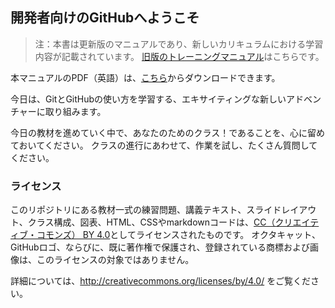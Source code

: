 ## 開発者向けのGitHubへようこそ

> 注：本書は更新版のマニュアルであり、新しいカリキュラムにおける学習内容が記載されています。 [旧版のトレーニングマニュアル](https://githubtraining.github.io/training-manual/legacy-manual.pdf)はこちらです。

本マニュアルのPDF（英語）は、[こちら](../book.pdf)からダウンロードできます。

今日は、GitとGitHubの使い方を学習する、エキサイティングな新しいアドベンチャーに取り組みます。

今日の教材を進めていく中で、あなたのためのクラス！であることを、心に留めておいてください。 クラスの進行にあわせて、作業を試し、たくさん質問してください。

### ライセンス

このリポジトリにある教材一式の練習問題、講義テキスト、スライドレイアウト、クラス構成、図表、HTML、CSSやmarkdownコードは、[CC（クリエイティブ・コモンズ） BY 4.0](http://creativecommons.org/licenses/by/4.0/legalcode)としてライセンスされたものです。 オクタキャット、GitHubロゴ、ならびに、既に著作権で保護され、登録されている商標および画像は、このライセンスの対象ではありません。

詳細については、http://creativecommons.org/licenses/by/4.0/ をご覧ください。